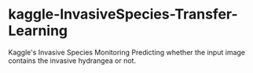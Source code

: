 # kaggle-InvasiveSpecies-Transfer-Learning
Kaggle's Invasive Species Monitoring
Predicting whether the input image contains the invasive hydrangea or not. 
